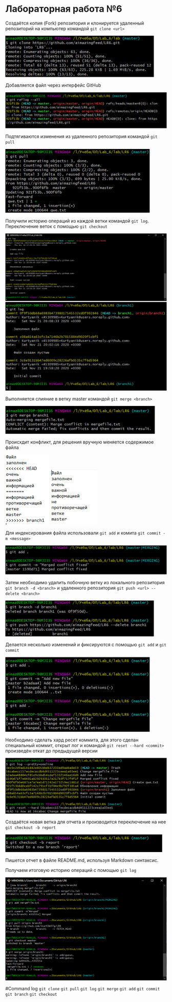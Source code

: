 # Лабораторная работа №6
Создаётся копия (Fork) репозитория и клонируется удаленный репозиторий на компьютер командой `git clone <url>`

![image](Screenshots/1.png)

Добавляется файл через интерфейс GitHub

![image](Screenshots/2.png)

Подтягиваются изменения из удаленного репозитория командой `git pull`

![image](Screenshots/3.png)

Получили историю операций из каждой ветки командой `git log`. Переключение веток с помощью `git checkout`

![image](Screenshots/4.png)
![image](Screenshots/5.png)

Выполняется слияние в ветку master командой `git merge <branch>`

![image](Screenshots/6.png)

Происхдит конфликт, для решения вручную меняется содержимое файла

![image](Screenshots/7.png)
![image](Screenshots/8.png)

Для индексирования файла использовали `git add` и комита `git commit -m <message>` 

![image](Screenshots/9.png)

Затем необходимо удалить побочную ветку из локального репозитория `git branch -d <branch>` и удаленного репозитория `git push <url> --delete <branch>`

![image](Screenshots/10.png)

Делается несколько изменений и фиксируются с помощью `git add` и `git commit`

![image](Screenshots/11.png)

Необходимо сделать хард ресет коммита, для этого сделан специальный коммит, открыт лог и командой `git reset --hard <commit>` произведён откат до предыдущей версии

![image](Screenshots/12.png)

Создаётся новая ветка для отчета и производится переключение на нее `git checkout -b report`

![image](Screenshots/13.png)
 
Пишется отчет в файле README.md, используя Markdown синтаксис.  

Получаем итоговую историю операций с помощью `git log`

![image](Screenshots/14.png)


#Command log
`git clone`
`git pull`
`git log`
`git merge`
`git add`
`git commit`
`git branch`
`git checkout`